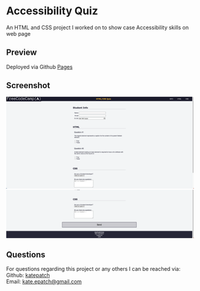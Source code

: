 # Accessibility Quiz

An HTML and CSS project I worked on to show case Accessibility skills on web page

## Preview

Deployed via Github [Pages](https://katepatch.github.io/Accessibility-Quiz/)

## Screenshot

![screenshot](./assets/Screenshot%201%20quiz.png)
![screenshot](./assets/Screenshot%202%20quiz.png)

## Questions

For questions regarding this project or any others I can be reached via:</br>
Github: [katepatch](https://github.com/katepatch)</br>
Email: kate.epatch@gmail.com
